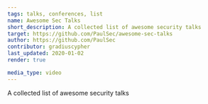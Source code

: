 ```yaml
---
tags: talks, conferences, list
name: Awesome Sec Talks
short_description: A collected list of awesome security talks
target: https://github.com/PaulSec/awesome-sec-talks
author: https://github.com/PaulSec
contributor: gradiuscypher
last_updated: 2020-01-02
render: true

media_type: video
---
```


A collected list of awesome security talks